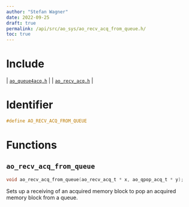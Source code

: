 ```yaml
---
author: "Stefan Wagner"
date: 2022-09-25
draft: true
permalink: /api/src/ao_sys/ao_recv_acq_from_queue.h/
toc: true
---
```


# Include

| [`ao_queue4acq.h`](ao_queue4acq.h.md) |
| [`ao_recv_acq.h`](ao_recv_acq.h.md) |

# Identifier

```c
#define AO_RECV_ACQ_FROM_QUEUE
```

# Functions

## `ao_recv_acq_from_queue`

```c
void ao_recv_acq_from_queue(ao_recv_acq_t * x, ao_qpop_acq_t * y);
```

Sets up a receiving of an acquired memory block to pop an acquired memory block from a queue.
